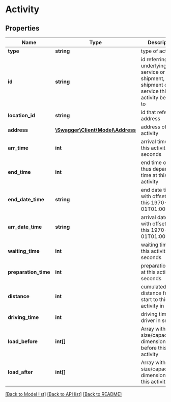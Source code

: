 # Activity

## Properties
Name | Type | Description | Notes
------------ | ------------- | ------------- | -------------
**type** | **string** | type of activity | [optional] 
**id** | **string** | id referring to the underlying service or shipment, i.e. the shipment or service this activity belongs to | [optional] 
**location_id** | **string** | id that refers to address | [optional] 
**address** | [**\Swagger\Client\Model\Address**](Address.md) | address of activity | [optional] 
**arr_time** | **int** | arrival time at this activity in seconds | [optional] 
**end_time** | **int** | end time of and thus departure time at this activity | [optional] 
**end_date_time** | **string** | end date time with offset like this 1970-01-01T01:00+01:00 | [optional] 
**arr_date_time** | **string** | arrival date time with offset like this 1970-01-01T01:00+01:00 | [optional] 
**waiting_time** | **int** | waiting time at this activity in seconds | [optional] 
**preparation_time** | **int** | preparation time at this activity in seconds | [optional] 
**distance** | **int** | cumulated distance from start to this activity in m | [optional] 
**driving_time** | **int** | driving time of driver in seconds | [optional] 
**load_before** | **int[]** | Array with size/capacity dimensions before this activity | [optional] 
**load_after** | **int[]** | Array with size/capacity dimensions after this activity | [optional] 

[[Back to Model list]](../README.md#documentation-for-models) [[Back to API list]](../README.md#documentation-for-api-endpoints) [[Back to README]](../README.md)


